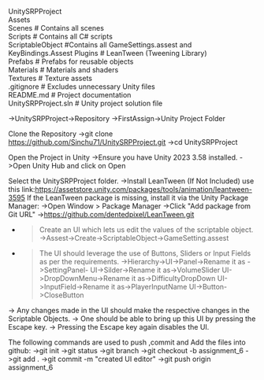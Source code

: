  UnitySRPProject  
  Assets  
  Scenes        # Contains all scenes  
  Scripts       # Contains all C# scripts  
  ScriptableObject #Contains all GameSettings.assest and KeyBindings.Assest
  Plugins       # LeanTween (Tweening Library)  
  Prefabs       # Prefabs for reusable objects  
  Materials     # Materials and shaders  
  Textures      # Texture assets  
 .gitignore     # Excludes unnecessary Unity files  
  README.md     # Project documentation  
  UnitySRPProject.sln  # Unity project solution file  
  
 ->UnitySRPProject->Repository
 ->FirstAssign->Unity Project Folder

 Clone the Repository
->git clone https://github.com/Sinchu71/UnitySRPProject.git
->cd UnitySRPProject

 Open the Project in Unity
->Ensure you have Unity 2023 3.58 installed.
->Open Unity Hub and click on Open

Select the UnitySRPProject folder.
->Install LeanTween (If Not Included) use this link:https://assetstore.unity.com/packages/tools/animation/leantween-3595
If the LeanTween package is missing, install it via the Unity Package Manager:
->Open Window > Package Manager
->Click "Add package from Git URL"
->https://github.com/dentedpixel/LeanTween.git

- >Create an UI which lets us edit the values of the scriptable object.
    ->Assest->Create->ScriptableObject->GameSetting.assest
- >The UI should leverage the use of Buttons, Sliders or Input Fields as per the requirements.
     ->Hierarchy->UI->Panel->Rename it as ->SettingPanel-
     UI->Silder->Rename it as->VolumeSlider
     UI->DropDownMenu->Rename it as->DifficultyDropDown
     UI->InputField->Rename it as->PlayerInputName
     UI->Button->CloseButton
  
-> Any changes made in the UI should make the respective changes in the Scriptable Objects. 
-> One should be able to bring up this UI by pressing the Escape key. 
-> Pressing the Escape key again disables the UI.

The following commands are used to push ,commit and Add the files into github:
->git init
->git status
->git branch
->git checkout -b assignment_6
->git add .
->git commit -m "created UI editor"
->git push origin assignment_6
